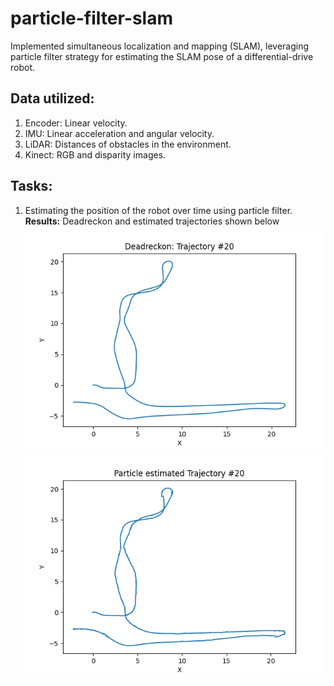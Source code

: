 # particle-filter-slam
Implemented simultaneous localization and mapping (SLAM), leveraging particle filter strategy for estimating the SLAM pose of a differential-drive robot.

## Data utilized:
1. Encoder: Linear velocity.
2. IMU: Linear acceleration and angular velocity.
3. LiDAR: Distances of obstacles in the environment.
4. Kinect: RGB and disparity images.
   
## Tasks:
1. Estimating the position of the robot over time using particle filter. <br>
**Results:** Deadreckon and estimated trajectories shown below <br>
![Deadreackon](/plots_images/drkn_traject_20.png) <br>
![Particle filter](/plots_images/Ptraject_20.png)
